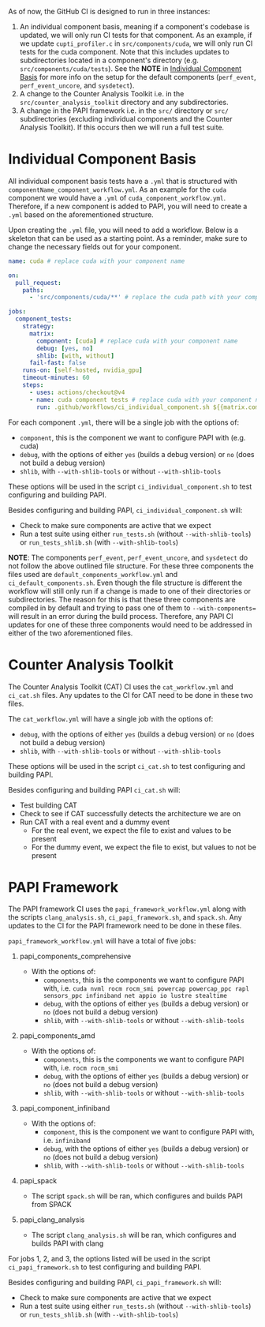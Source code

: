 As of now, the GitHub CI is designed to run in three instances:
1. An individual component basis, meaning if a component's codebase is updated, we will only run CI tests for that component. As an example, if we update `cupti_profiler.c` in `src/components/cuda`, we will only run CI tests for the cuda component. Note that this includes updates to subdirectories located in a component's directory (e.g. `src/components/cuda/tests`). See the **NOTE** in [Individual Component Basis](#individual-component-basis) for more info on the setup for the default components (`perf_event`, `perf_event_uncore`, and `sysdetect`).
2. A change to the Counter Analysis Toolkit i.e. in the `src/counter_analysis_toolkit` directory and any subdirectories.
3. A change in the PAPI framework i.e. in the `src/` directory or `src/` subdirectories (excluding individual components and the Counter Analysis Toolkit). If this occurs then we will run a full test suite.


# Individual Component Basis
All individual component basis tests have a `.yml` that is structured with `componentName_component_workflow.yml`. As 
an example for the `cuda` component we would have a `.yml` of `cuda_component_workflow.yml`. Therefore,
if a new component is added to PAPI, you will need to create a `.yml` based on the aforementioned structure.

Upon creating the `.yml` file, you will need to add a workflow. Below is a skeleton that can
be used as a starting point. As a reminder, make sure to change the necessary fields out for your component.

```yml
name: cuda # replace cuda with your component name

on:
  pull_request:
    paths:
      - 'src/components/cuda/**' # replace the cuda path with your component path

jobs:
  component_tests:
    strategy:
      matrix:
        component: [cuda] # replace cuda with your component name
        debug: [yes, no] 
        shlib: [with, without]
      fail-fast: false
    runs-on: [self-hosted, nvidia_gpu]
    timeout-minutes: 60
    steps:
      - uses: actions/checkout@v4
      - name: cuda component tests # replace cuda with your component name
        run: .github/workflows/ci_individual_component.sh ${{matrix.component}} ${{matrix.debug}} ${{matrix.shlib}}
```` 

For each component `.yml`, there will be a single job with the options of:
  - `component`, this is the component we want to configure PAPI with (e.g. cuda)
  - `debug`, with the options of either `yes` (builds a debug version) or `no` (does not build a debug version)
  - `shlib`, with `--with-shlib-tools` or without `--with-shlib-tools`

These options will be used in the script `ci_individual_component.sh` to test configuring and building PAPI. 

Besides configuring and building PAPI, `ci_individual_component.sh` will:
  - Check to make sure components are active that we expect
  - Run a test suite using either `run_tests.sh` (without `--with-shlib-tools`) or `run_tests_shlib.sh` (with `--with-shlib-tools`)

**NOTE**: The components `perf_event`, `perf_event_uncore`, and `sysdetect` do not follow the above outlined file structure. 
For these three components the files used are `default_components_workflow.yml` and `ci_default_components.sh`. Even though
the file structure is different the workflow will still only run if a change is made to one of their directories or subdirectories.
The reason for this is that these three components are compiled in by default and trying to pass one of them to `--with-components=`
will result in an error during the build process. Therefore, any PAPI CI updates for one of these three components would need to be
addressed in either of the two aforementioned files.

# Counter Analysis Toolkit
The Counter Analysis Toolkit (CAT) CI uses the `cat_workflow.yml` and `ci_cat.sh` files. Any updates to the CI for CAT need to be done in these two files.

The `cat_workflow.yml` will have a single job with the options of:
  - `debug`, with the options of either `yes` (builds a debug version) or `no` (does not build a debug version)
  - `shlib`, with `--with-shlib-tools` or without `--with-shlib-tools`

These options will be used in the script `ci_cat.sh` to test configuring and building PAPI.

Besides configuring and building PAPI `ci_cat.sh` will:
- Test building CAT
- Check to see if CAT successfully detects the architecture we are on
- Run CAT with a real event and a dummy event
  - For the real event, we expect the file to exist and values to be present
  - For the dummy event, we expect the file to exist, but values to not be present

# PAPI Framework
The PAPI framework CI uses the `papi_framework_workflow.yml` along with the scripts `clang_analysis.sh`, `ci_papi_framework.sh`, and `spack.sh`. Any updates to the CI for the PAPI framework need to be done in these files.

`papi_framework_workflow.yml` will have a total of five jobs:
1. papi_components_comprehensive
   - With the options of:
     - `components`, this is the components we want to configure PAPI with, i.e. `cuda nvml rocm rocm_smi powercap powercap_ppc rapl sensors_ppc infiniband net appio io lustre stealtime`
     - `debug`, with the options of either `yes` (builds a debug version) or `no` (does not build a debug version)
     - `shlib`, with `--with-shlib-tools` or without `--with-shlib-tools`
    
2. papi_components_amd
   - With the options of:
     - `components`, this is the components we want to configure PAPI with, i.e. `rocm rocm_smi`
     - `debug`, with the options of either `yes` (builds a debug version) or `no` (does not build a debug version)
     - `shlib`, with `--with-shlib-tools` or without `--with-shlib-tools`

3. papi_component_infiniband
   - With the options of:
     - `component`, this is the component we want to configure PAPI with, i.e. `infiniband`
     - `debug`, with the options of either `yes` (builds a debug version) or `no` (does not build a debug version)
     - `shlib`, with `--with-shlib-tools` or without `--with-shlib-tools`

4. papi_spack
   - The script `spack.sh` will be ran, which configures and builds PAPI from SPACK

5. papi_clang_analysis
   - The script `clang_analysis.sh` will be ran, which configures and builds PAPI with clang

For jobs 1, 2, and 3, the options listed will be used in the script `ci_papi_framework.sh` to test configuring and building PAPI.

Besides configuring and building PAPI, `ci_papi_framework.sh` will:
  - Check to make sure components are active that we expect
  - Run a test suite using either `run_tests.sh` (without `--with-shlib-tools`) or `run_tests_shlib.sh` (with `--with-shlib-tools`)

